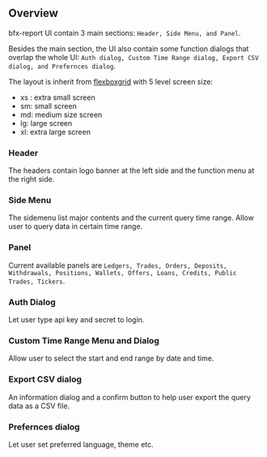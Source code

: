 ## Overview

bfx-report UI contain 3 main sections: `Header, Side Menu, and Panel`.

Besides the main section, the UI also contain some function dialogs that overlap the whole UI: `Auth dialog, Custom Time Range dialog, Export CSV dialog, and Prefernces dialog`.

The layout is inherit from [flexboxgrid](http://flexboxgrid.com/) with 5 level screen size:
- xs : extra small screen
- sm: small screen
- md: medium size screen
- lg: large screen
- xl: extra large screen

### Header

The headers contain logo banner at the left side and the function menu at the right side.

### Side Menu

The sidemenu list major contents and the current query time range. Allow user to query data in certain time range.

### Panel

Current available panels are `Ledgers, Trades, Orders, Deposits, Withdrawals, Positions, Wallets, Offers, Loans, Credits, Public Trades, Tickers`.

### Auth Dialog

Let user type api key and secret to login.

### Custom Time Range Menu and Dialog

Allow user to select the start and end range by date and time.

### Export CSV dialog

An information dialog and a confirm button to help user export the query data as a CSV file.

### Prefernces dialog

Let user set preferred language, theme etc.

